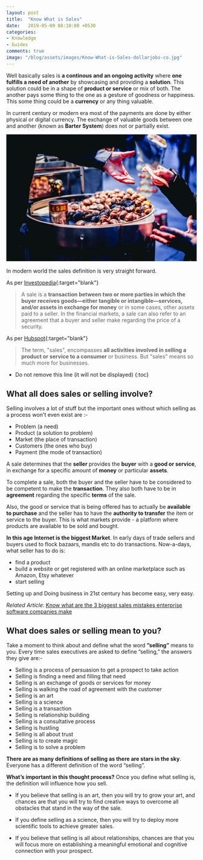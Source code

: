 ```yaml
---
layout: post
title:  "Know What is Sales"
date:   2019-05-09 08:10:00 +0530
categories:
- Knowledge
- Guides
comments: true
image: "/blog/assets/images/Know-What-is-Sales-dollarjobs-co.jpg"
---
```

Well basically sales is **a continous and an ongoing activity** where **one fulfills a need of another** by showcasing and providing a **solution**. This solution could be in a shape of **product or service** or mix of both. The another pays some thing to the one as a gesture of goodness or happiness. This some thing could be a **currency** or any thing valuable.

In current century or modern era most of the payments are done by either physical or digital currency. The exchange of valuable goods between one and another (known as **Barter System**) does not or partially exist.

![Know What is Sales](/blog/assets/images/Know-What-is-Sales-dollarjobs-co.jpg)

In modern world the sales definition is very straight forward.

As per [Investopedia](https://www.investopedia.com/terms/s/sale.asp){:target="blank"}
>
> A sale is a **transaction between two or more parties in which the buyer receives goods—either tangible or intangible—services, and/or assets in exchange for money** or in some cases, other assets paid to a seller. In the financial markets, a sale can also refer to an agreement that a buyer and seller make regarding the price of a security.

As per [Hubspot](https://blog.hubspot.com/sales/what-is-sales){:target="blank"}
>
> The term, "sales", encompasses **all activities involved in selling a product or service to a consumer** or business. But "sales" means so much more for businesses.

* Do not remove this line (it will not be displayed)
{:toc}

## What all does sales or selling involve?

Selling involves a lot of stuff but the important ones without which selling as a process won't even exist are :-

- Problem (a need)
- Product (a solution to problem)
- Market (the place of transaction)
- Customers (the ones who buy)
- Payment (the mode of transaction)

A sale determines that the **seller** provides the **buyer** with a **good or service**, in exchange for a specific amount of **money** or particular **assets**.

To complete a sale, both the buyer and the seller have to be considered to be competent to make the **transaction**. They also both have to be in **agreement** regarding the specific **terms** of the sale.

Also, the good or service that is being offered has to actually be **available to purchase** and the seller has to have the **authority to transfer** the item or service to the buyer. This is what markets provide - a platform where products are available to be sold and bought.

**In this age Internet is the biggest Market**. In early days of trade sellers and buyers used to flock bazaars, mandis etc to do transactions. Now-a-days, what seller has to do is:

- find a product
- build a website or get registered with an online marketplace such as Amazon, Etsy whatever
- start selling

Setting up and Doing business in 21st century has become easy, very easy.

*Related Article*: [Know what are the 3 biggest sales mistakes enterprise software companies make](/blog/3-biggest-sales-mistakes-enterprises-make/)

## What does sales or selling mean to you?

Take a moment to think about and define what the word **”selling”** means to you. Every time sales executives are asked to define ”selling,” the answers they give are:-

- Selling is a process of persuasion to get a prospect to take action
- Selling is finding a need and filling that need
- Selling is an exchange of goods or services for money
- Selling is walking the road of agreement with the customer
- Selling is an art
- Selling is a science
- Selling is a transaction
- Selling is relationship building
- Selling is a consultative process
- Selling is hustling
- Selling is all about trust
- Selling is to create magic
- Selling is to solve a problem

**There are as many definitions of selling as there are stars in the sky**. Everyone has a different definition of the word “selling”.

**What’s important in this thought process?** Once you define what selling is, the definition will influence how you sell.

- If you believe that selling is an art, then you will try to grow your art, and chances are that you will try to find creative ways to overcome all obstacles that stand in the way of the sale.

- If you define selling as a science, then you will try to deploy more scientific tools to achieve greater sales.

- If you believe that selling is all about relationships, chances are that you will focus more on establishing a meaningful emotional and cognitive connection with your prospect.
